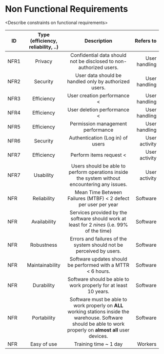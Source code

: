 # Non Functional Requirements

\<Describe constraints on functional requirements>

| ID        | Type (efficiency, reliability, ..)           | Description  | Refers to |
| ------------- |:-------------:| :-----:| -----:|
| NFR1 | Privacy | Confidential data should not be disclosed to non-authorized users. | User handling |
| NFR2 | Security | User data should be handled only by authorized users. | User handling |
| NFR3 | Efficiency | User creation performance <  | User handling |
| NFR4 | Efficiency | User deletion performance < | User handling |
| NFR5 | Efficiency | Permission management performance | User handling |
| NFR6 | Security | Authentication (Log in) of users | User activity |
| NFR7 | Efficiency | Perform items request <  | User activity |
| NFR7 | Usability | Users should be able to perform operations inside the system without encountering any issues. | User activity |
| NFR | Reliability | Mean Time Between Failures (MTBF) < 2 defect per user per year | Software | 
| NFR | Availability | Services provided by the software should work at least for 2 *nines* (i.e. $99\%$ of the time) | Software | 
| NFR | Robustness | Errors and failures of the system should not be perceived by users. | Software |
| NFR | Maintainability | Software updates should be performed with a MTTR < 6 hours. | Software |
| NFR | Durability | Software should be able to work properly for at least 10 years. | Software |
| NFR | Portability | Software must be able to work properly on **ALL** working stations inside the warehouse. Software should be able to work properly on **almost all** user devices. | Software |
| NFR | Easy of use | Training time ~ 1 day | Workers |
